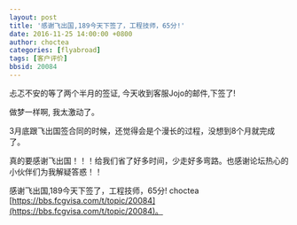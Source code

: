 ```yaml
---
layout: post
title: '感谢飞出国,189今天下签了，工程技师，65分!'
date: 2016-11-25 14:00:00 +0800
author: choctea
categories: [flyabroad]
tags: [客户评价]
bbsid: 20084
---
```


忐忑不安的等了两个半月的签证, 今天收到客服Jojo的邮件,下签了!

做梦一样啊, 我太激动了。

3月底跟飞出国签合同的时候，还觉得会是个漫长的过程，没想到8个月就完成了。

真的要感谢飞出国！！！给我们省了好多时间，少走好多弯路。也感谢论坛热心的小伙伴们为我解疑答惑！！

感谢飞出国,189今天下签了，工程技师，65分!  choctea [https://bbs.fcgvisa.com/t/topic/20084](https://bbs.fcgvisa.com/t/topic/20084)。
